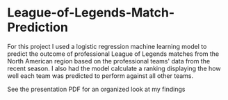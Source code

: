 # League-of-Legends-Match-Prediction  
  
For this project I used a logistic regression machine learning model to predict the outcome of professional League of Legends matches from the North American region based on the professional teams' data from the recent season. I also had the model calculate a ranking displaying the how well each team was predicted to perform against all other teams.  

See the presentation PDF for an organized look at my findings
